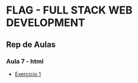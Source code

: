 # FLAG - FULL STACK WEB DEVELOPMENT
## Rep de Aulas
### Aula 7 - html

- [Exercicio 1](/html/aula7/ex1/)





